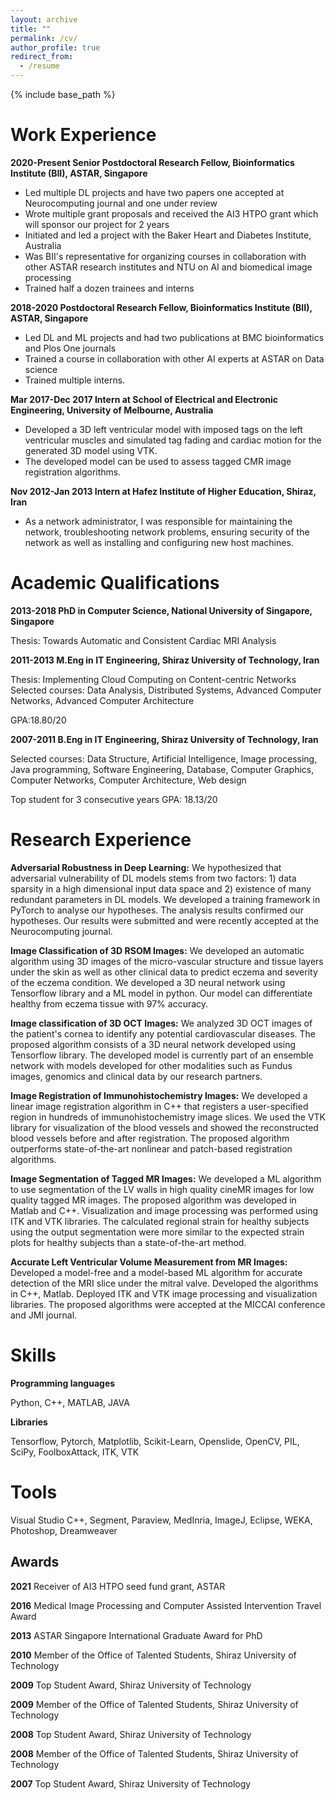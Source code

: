 ```yaml
---
layout: archive
title: ""
permalink: /cv/
author_profile: true
redirect_from:
  - /resume
---
```


{% include base_path %}

Work Experience
======
**2020-Present	Senior Postdoctoral Research Fellow, Bioinformatics Institute (BII), ASTAR, Singapore**
* Led multiple DL projects and have two papers one accepted at Neurocomputing journal and one under review
* Wrote multiple grant proposals and received the AI3 HTPO grant which will sponsor our project for 2 years
* Initiated and led a project with the Baker Heart and Diabetes Institute, Australia
* Was BII's representative for organizing courses in collaboration with other ASTAR research institutes and NTU on AI and biomedical image processing
* Trained half a dozen trainees and interns

**2018-2020 Postdoctoral Research Fellow, Bioinformatics Institute (BII), ASTAR, Singapore**
* Led DL and ML projects and had two publications at BMC bioinformatics and Plos One journals
* Trained a course in collaboration with other AI experts at ASTAR on Data science
* Trained multiple interns.

**Mar 2017-Dec 2017 Intern at School of Electrical and Electronic Engineering, University of Melbourne, Australia**
* Developed a 3D left ventricular model with imposed tags on the left ventricular muscles and simulated tag fading and cardiac motion for the generated 3D model using VTK.
* The developed model can be used to assess tagged CMR image registration algorithms.

**Nov 2012-Jan 2013 Intern at Hafez Institute of Higher Education, Shiraz, Iran**
* As a network administrator, I was responsible for maintaining the network, troubleshooting network problems, ensuring security of the network as well as installing and configuring new host machines.
 
Academic Qualifications
======
**2013-2018 PhD in Computer Science, National University of Singapore, Singapore**

Thesis: Towards Automatic and Consistent Cardiac MRI Analysis

**2011-2013 M.Eng in IT Engineering, Shiraz University of Technology, Iran**

Thesis: Implementing Cloud Computing on Content-centric Networks
Selected courses: Data Analysis, Distributed Systems, Advanced Computer Networks, Advanced Computer Architecture

GPA:18.80/20
 
**2007-2011 B.Eng in IT Engineering, Shiraz University of Technology, Iran**

Selected courses: Data Structure, Artificial Intelligence, Image processing, Java programming, Software Engineering, Database, Computer Graphics, Computer Networks, Computer Architecture, Web design

Top student for 3 consecutive years
GPA: 18.13/20

Research Experience
======
**Adversarial Robustness in Deep Learning:**
We hypothesized that adversarial vulnerability of DL models stems from two factors: 1) data sparsity in a high dimensional input data space and 2) existence of many redundant parameters in DL models. We developed a training framework in PyTorch to analyse our hypotheses. The analysis results confirmed our hypotheses. Our results were submitted and were recently accepted at the Neurocomputing journal.

**Image Classification of 3D RSOM Images:**
We developed an automatic algorithm using 3D images of the micro-vascular structure and tissue layers under the skin as well as other clinical data to predict eczema and severity of the eczema condition. We developed a 3D neural network using Tensorflow library and a ML model in python. Our model can differentiate healthy from eczema tissue with 97% accuracy.

**Image classification of 3D OCT Images:**
We analyzed 3D OCT images of the patient\'s cornea to identify any potential cardiovascular diseases. The proposed algorithm consists of a 3D neural network developed using Tensorflow library. The developed model is currently part of an ensemble network with models developed for other modalities such as Fundus images, genomics and clinical data by our research partners.

**Image Registration of Immunohistochemistry Images:**
We developed a linear image registration algorithm in C++ that registers a user-specified region in hundreds of immunohistochemistry image slices. We used the VTK library for visualization of the blood vessels and showed the reconstructed blood vessels before and after registration. The proposed algorithm outperforms state-of-the-art nonlinear and patch-based registration algorithms. 


**Image Segmentation of Tagged MR Images:**
We developed a ML algorithm to use segmentation of the LV walls in high quality cineMR images for low quality tagged MR images. The proposed algorithm was developed in Matlab and C++. Visualization and image processing was performed using ITK and VTK libraries. The calculated regional strain for healthy subjects using the output segmentation were more similar to the expected strain plots for healthy subjects than a state-of-the-art method.

**Accurate Left Ventricular Volume Measurement from MR Images:**
Developed a model-free and a model-based ML algorithm for accurate detection of the MRI slice under the mitral valve. Developed the algorithms in C++, Matlab. Deployed ITK and VTK image processing and visualization libraries. The proposed algorithms were accepted at the MICCAI conference and JMI journal.  

 
Skills
======
**Programming languages**

Python, C++, MATLAB, JAVA

**Libraries**

Tensorflow, Pytorch, Matplotlib, Scikit-Learn, Openslide, OpenCV, PIL, SciPy, FoolboxAttack, ITK, VTK


Tools
======
Visual Studio C++, Segment, Paraview, MedInria, ImageJ, Eclipse, WEKA, Photoshop, Dreamweaver


Awards
------

**2021** Receiver of AI3 HTPO seed fund grant, ASTAR

**2016** Medical Image Processing and Computer Assisted Intervention Travel Award

**2013** ASTAR Singapore International Graduate Award for PhD

**2010** Member of the Office of Talented Students, Shiraz University of Technology

**2009** Top Student Award, Shiraz University of Technology

**2009** Member of the Office of Talented Students, Shiraz University of Technology

**2008** Top Student Award, Shiraz University of Technology

**2008** Member of the Office of Talented Students, Shiraz University of Technology

**2007** Top Student Award, Shiraz University of Technology 